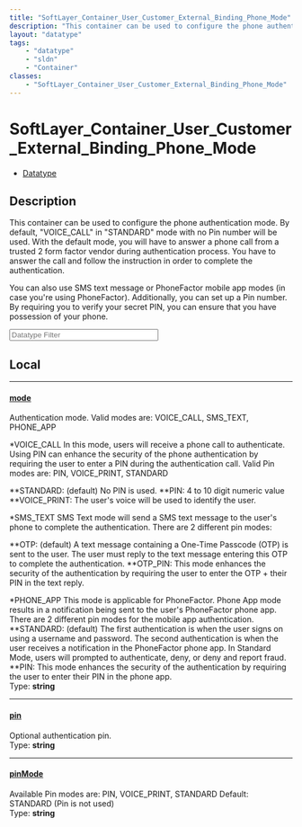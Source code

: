 ```yaml
---
title: "SoftLayer_Container_User_Customer_External_Binding_Phone_Mode"
description: "This container can be used to configure the phone authentication mode. By default, 'VOICE_CALL' in 'STANDARD' mode with... "
layout: "datatype"
tags:
    - "datatype"
    - "sldn"
    - "Container"
classes:
    - "SoftLayer_Container_User_Customer_External_Binding_Phone_Mode"
---
```


# SoftLayer_Container_User_Customer_External_Binding_Phone_Mode
<div id='service-datatype'>
    <ul id='sldn-reference-tabs'>
        <li id='datatype'> <a href='/reference/datatypes/SoftLayer_Container_User_Customer_External_Binding_Phone_Mode' >Datatype</a></li>
    </ul>
</div>

## Description 
This container can be used to configure the phone authentication mode. By default, "VOICE_CALL" in "STANDARD" mode with no Pin number will be used. With the default mode, you will have to answer a phone call from a trusted 2 form factor vendor during authentication process. You have to answer the call and follow the instruction in order to complete the authentication. 

You can also use SMS text message or PhoneFactor mobile app modes (in case you're using PhoneFactor). Additionally, you can set up a Pin number. By requiring you to verify your secret PIN, you can ensure that you have possession of your phone. 





<!-- Filer BEGIN -->
<div class="view-filters">
        <div class="clearfix">
            <div class="search-input-box">
                <input placeholder="Datatype Filter" onkeyup="titleSearch(inputId='prop-input', divId='properties', elementClass='prop-row')" 
                    type="text" id="prop-input" value="" size="30" maxlength="128" class="form-text">
            </div>
        </div>
</div>
<!-- Filer END -->

<div id="properties" class="content">
<div id="localProperties" class="prop-content" >

## Local
<div class="prop-row">

-----
[mode]: #mode
#### [mode]
Authentication mode. Valid modes are: VOICE_CALL, SMS_TEXT, PHONE_APP 


*VOICE_CALL
In this mode, users will receive a phone call to authenticate. Using PIN can enhance the security of the phone authentication by requiring the user to enter a PIN during the authentication call. Valid Pin modes are: PIN, VOICE_PRINT, STANDARD 


**STANDARD: (default) No PIN is used.
**PIN: 4 to 10 digit numeric value
**VOICE_PRINT: The user's voice will be used to identify the user.


*SMS_TEXT
SMS Text mode will send a SMS text message to the user's phone to complete the authentication.  There are 2 different pin modes: 


**OTP: (default) A text message containing a One-Time Passcode (OTP) is sent to the user. The user must reply to the text message entering this OTP to complete the authentication.
**OTP_PIN: This mode enhances the security of the authentication by requiring the user to enter the OTP + their PIN in the text reply.




*PHONE_APP
This mode is applicable for PhoneFactor. Phone App mode results in a notification being sent to the user's PhoneFactor phone app. There are 2 different pin modes for the mobile app authentication. 
**STANDARD: (default) The first authentication is when the user signs on using a username and password.
The second authentication is when the user receives a notification in the PhoneFactor phone app. In Standard Mode, users will prompted to authenticate, deny, or deny and report fraud. 
**PIN: This mode enhances the security of the authentication by requiring the user to enter their PIN in the phone app.  
<span class="type-label">Type: </span>**string**


</div>
<div class="prop-row">

-----
[pin]: #pin
#### [pin]
Optional authentication pin.  
<span class="type-label">Type: </span>**string**


</div>
<div class="prop-row">

-----
[pinMode]: #pinmode
#### [pinMode]
Available Pin modes are: PIN, VOICE_PRINT, STANDARD Default: STANDARD (Pin is not used)   
<span class="type-label">Type: </span>**string**


</div>
</div>
<!-- LOCAL PROPERTY END -->

</div>


